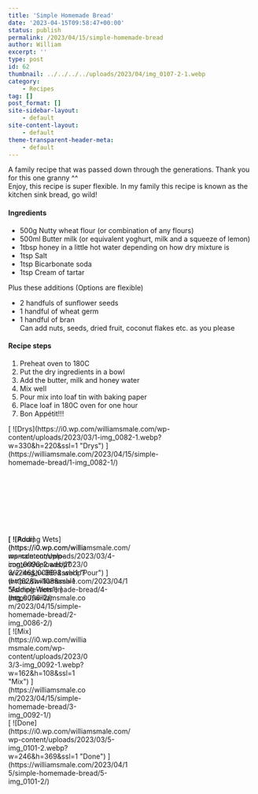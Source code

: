 ```yaml
---
title: 'Simple Homemade Bread'
date: '2023-04-15T09:58:47+00:00'
status: publish
permalink: /2023/04/15/simple-homemade-bread
author: William
excerpt: ''
type: post
id: 62
thumbnail: ../../../../uploads/2023/04/img_0107-2-1.webp
category:
    - Recipes
tag: []
post_format: []
site-sidebar-layout:
    - default
site-content-layout:
    - default
theme-transparent-header-meta:
    - default
---
```

A family recipe that was passed down through the generations. Thank you for this one granny ^^  
Enjoy, this recipe is super flexible. In my family this recipe is known as the kitchen sink bread, go wild!

#### Ingredients

- 500g Nutty wheat flour (or combination of any flours)
- 500ml Butter milk (or equivalent yoghurt, milk and a squeeze of lemon)
- 1tbsp honey in a little hot water depending on how dry mixture is
- 1tsp Salt
- 1tsp Bicarbonate soda
- 1tsp Cream of tartar

Plus these additions (Options are flexible)

- 2 handfuls of sunflower seeds
- 1 handful of wheat germ
- 1 handful of bran  
  Can add nuts, seeds, dried fruit, coconut flakes etc. as you please

#### Recipe steps

1. Preheat oven to 180C
2. Put the dry ingredients in a bowl
3. Add the butter, milk and honey water
4. Mix well
5. Pour mix into loaf tin with baking paper
6. Place loaf in 180C oven for one hour
7. Bon Appétit!!!

<div class="tiled-gallery type-rectangular tiled-gallery-unresized" data-carousel-extra="null" data-original-width="500" itemscope="" itemtype="http://schema.org/ImageGallery"><div class="gallery-row" data-original-height="224" data-original-width="500" style="width: 500px; height: 224px;"><div class="gallery-group images-1" data-original-height="224" data-original-width="334" style="width: 334px; height: 224px;"><div class="tiled-gallery-item tiled-gallery-item-large" itemprop="associatedMedia" itemscope="" itemtype="http://schema.org/ImageObject"> [ <meta content="330" itemprop="width"></meta> <meta content="220" itemprop="height"></meta> ![Drys](https://i0.wp.com/williamsmale.com/wp-content/uploads/2023/03/1-img_0082-1.webp?w=330&h=220&ssl=1 "Drys") ](https://williamsmale.com/2023/04/15/simple-homemade-bread/1-img_0082-1/) </div> </div> <div class="gallery-group images-2" data-original-height="224" data-original-width="166" style="width: 166px; height: 224px;"><div class="tiled-gallery-item tiled-gallery-item-small" itemprop="associatedMedia" itemscope="" itemtype="http://schema.org/ImageObject"> [ <meta content="162" itemprop="width"></meta> <meta content="108" itemprop="height"></meta> ![Adding Wets](https://i0.wp.com/williamsmale.com/wp-content/uploads/2023/03/2-img_0086-2.webp?w=162&h=108&ssl=1 "Adding Wets") ](https://williamsmale.com/2023/04/15/simple-homemade-bread/2-img_0086-2/) </div><div class="tiled-gallery-item tiled-gallery-item-small" itemprop="associatedMedia" itemscope="" itemtype="http://schema.org/ImageObject"> [ <meta content="162" itemprop="width"></meta> <meta content="108" itemprop="height"></meta> ![Mix](https://i0.wp.com/williamsmale.com/wp-content/uploads/2023/03/3-img_0092-1.webp?w=162&h=108&ssl=1 "Mix") ](https://williamsmale.com/2023/04/15/simple-homemade-bread/3-img_0092-1/) </div> </div>  </div>  </div><div class="tiled-gallery type-rectangular tiled-gallery-unresized" data-carousel-extra="null" data-original-width="500" itemscope="" itemtype="http://schema.org/ImageGallery"><div class="gallery-row" data-original-height="373" data-original-width="500" style="width: 500px; height: 373px;"><div class="gallery-group images-1" data-original-height="373" data-original-width="250" style="width: 250px; height: 373px;"><div class="tiled-gallery-item tiled-gallery-item-small" itemprop="associatedMedia" itemscope="" itemtype="http://schema.org/ImageObject"> [ <meta content="246" itemprop="width"></meta> <meta content="369" itemprop="height"></meta> ![Pour](https://i0.wp.com/williamsmale.com/wp-content/uploads/2023/03/4-img_0096-2.webp?w=246&h=369&ssl=1 "Pour") ](https://williamsmale.com/2023/04/15/simple-homemade-bread/4-img_0096-2/) </div> </div> <div class="gallery-group images-1" data-original-height="373" data-original-width="250" style="width: 250px; height: 373px;"><div class="tiled-gallery-item tiled-gallery-item-small" itemprop="associatedMedia" itemscope="" itemtype="http://schema.org/ImageObject"> [ <meta content="246" itemprop="width"></meta> <meta content="369" itemprop="height"></meta> ![Done](https://i0.wp.com/williamsmale.com/wp-content/uploads/2023/03/5-img_0101-2.webp?w=246&h=369&ssl=1 "Done") ](https://williamsmale.com/2023/04/15/simple-homemade-bread/5-img_0101-2/) </div> </div>  </div>  </div>